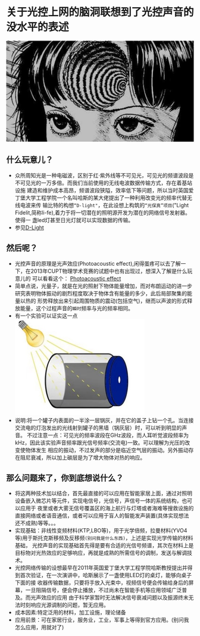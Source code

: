 # 关于光控上网的脑洞联想到了光控声音的没水平的表述
![image](https://github.com/innermirror/my-thoughts/blob/master/脑洞.jpg)
## 什么玩意儿？
* 众所周知光是一种电磁波，区别于红·紫外线等不可见光，可见光的频谱波段是不可见光的一万多倍。而我们当前使用的无线电波数据传输方式，存在着基站设施
建造和维护成本高昂，频谱波段狭隘，效率低下等问题，所以当时英国爱丁堡大学工程学院一个名叫哈斯的某大佬提出了一种利用改变光的频率代替无线电波来传
输比特的构想`“D-light"`，在此设想上构筑的`“光保真”项目`("Light Fidelit,简称li-fe),着力于将一切潜在的照明源开发为潜在的网络信号发射器。使得一
盏led灯甚至日光灯就可以实现数据的传输。
* 参见[D-Light](http://www.dlighttech.com/)

## 然后呢？
* 光控声音的原理是光声效应(Photoacoustic effect),闲得蛋疼可以去了解一下，在2013年CUPT物理学术竞赛的试题中也有出现过，想深入了解是什么玩意儿的
可以看看这个：
[Photoacoustic effect](https://en.m.wikipedia.org/wiki/Photoacoustic_effect?from=singlemessage)
* 简单点说，光量子，就是在光的照射下物体能量增加，而对布朗运动的进一步研究表明物体振动的剧烈程度取决于物体含有能量的多少，此后局部聚集的能量以热的
形势释放出来引起周围物质的震动(包括空气)，继而以声波的形式释放能量，这个过程声音的`瞬时`频率与光的频率相同。
* 有一个实验可以证实这一点
![image](https://github.com/innermirror/my-thoughts/blob/master/light!.jpg)
* 说明:将一个罐子内表面的一半涂一层锅灰，并在它的盖子上钻一个孔。当连接交流电的灯泡发出的光线射到罐子的黑墙（锅灰层）时，可以听到明显的声音。
不过注意一点：可见光的频率波段在GHz波段，而人耳听觉波段频率为kHz，因此该实验声音频率跟光信号频率(交流电)一致。可以理解为光压的改变使物体发生
相应的振动，不过发声的部分是临近空气层的振动。另外振动存在阻尼衰减，所以加上碳层是为了增大物体对热的响应。
## 那么问题来了，你到底想说什么？
* 将这两种技术加以结合，首先最直接的可以应用在智能家居上面，通过对照明设备嵌入微芯片等元件，实现电信号，光信号，声信号一体的系统结构，也可以应用于
夜里或者大雾无信号覆盖区的海上航行与灯塔或者海难等搜救设施的直接网络或者语音通信，或者可以应用于盲人的智能发声装置(具体实现想法还不成熟)等等。。。
* 实现基础：非线性变频材料(KTP,LBO等)，用于光学倍频，拉曼材料(YVO4等)用于斯托克斯移频及反移频`(别问我是什么东西)`，上述是实现光学传输的材料基础，
光控声音的实现基础首先得是要有合适的光信号频谱，其次在材料上是目标物对光热效应的足够响应，再就是成熟的所需信号的调制，发送与解调技术。
* 光控网络传输的设想最早在2011年英国爱丁堡大学工程学院哈斯教授提出并得到首次验证，在一次演讲中，哈斯展示了一盏使用LED灯的桌灯，能够向桌子下面的接
收器传输数据，只要将手放入光束中，视频信号便会传输给身后的屏幕，一旦阻隔信号，便会停止播放，不过尚未在智能手机等应用领域广泛普及。而光声效应的应用
由于科学家暂时无法解决信号衰减问题以及振源终末无法时刻响应光源调制的问题，暂无应用。
* 成本因素:特定泛用的材料，加工设施，理论储备
* 应用前景：可在家居行业，服务业，工业，军事上等得到官方应用。(别问我怎么应用，用就对了)
